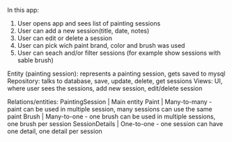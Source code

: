 In this app:

1. User opens app and sees list of painting sessions
2. User can add a new session(title, date, notes)
3. User can edit or delete a session
4. User can pick wich paint brand, color and brush was used
5. User can seach and/or filter sessions (for example show sessions with sable brush)

Entity (painting session): represents a painting session, gets saved to mysql
Repository: talks to database, save, update, delete, get sessions
Views: UI, where user sees the sessions, add new session, edit/delete session

Relations/entities:
PaintingSession | Main entity
Paint | Many-to-many - paint can be used in multiple session, many sessions can use the same paint
Brush | Many-to-one - one brush can be used in multiple sessions, one brush per session
SessionDetails | One-to-one - one session can have one detail, one detail per session

